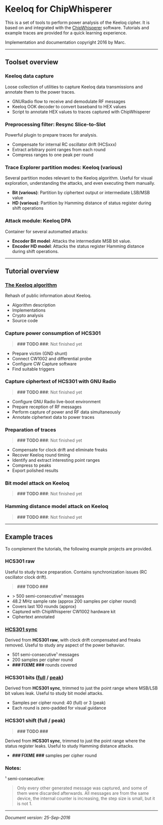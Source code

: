 <meta charset="UTF-8">

Keeloq for ChipWhisperer
========================

This is a set of tools to perform power analysis of the Keeloq cipher.  It
is based on and integrated with the [ChipWhisperer](https://wiki.newae.com/)
software.  Tutorials and example traces are provided for a quick learning
experience.

Implementation and documentation copyright 2016 by Marc.
_________________________________________________________________________


Toolset overview
----------------

### Keeloq data capture

Loose collection of utilities to capture Keeloq data transmissions and
annotate them to the power traces.

  - GNURadio flow to receive and demodulate RF messages
  - Keeloq OOK decoder to convert baseband to HEX values
  - Script to annotate HEX values to traces captured with ChipWhisperer


### Preprocessing filter: Resync Slice-to-Slot

Powerful plugin to prepare traces for analysis.

  - Compensate for internal RC oscillator drift (HCSxxx)
  - Extract arbitrary point ranges from each round
  - Compress ranges to one peak per round


### Trace Explorer partition modes: Keeloq (various)

Several partition modes relevant to the Keeloq algorithm.  Useful for visual
exploration, understanding the attacks, and even executing them manually.

  - **Bit (various)**: Partition by ciphertext output or intermediate
                       LSB/MSB value
  - **HD (various)**:  Partition by Hamming distance of status register
                       during shift operations


### Attack module: Keeloq DPA

Container for several automatted attacks:

  - **Encoder Bit model**: Attacks the intermediate MSB bit value.
  - **Encoder HD model**:  Attacks the status register Hamming distance
                           during shift operations.

_________________________________________________________________________


Tutorial overview
-----------------

### [The Keeloq algorithm](keeloq_algorithm/keeloq_algorithm.html)

Rehash of public information about Keeloq.

  - Algorithm description
  - Implementations
  - Crypto analysis
  - Source code


### Capture power consumption of HCS301

> **### TODO ###**: Not finished yet

  - Prepare victim (GND shunt)
  - Connect CW1002 and differential probe
  - Configure CW Capture software
  - Find suitable triggers


### Capture ciphertext of HCS301 with GNU Radio

> **### TODO ###**: Not finished yet

  - Configure GNU Radio live-boot environment
  - Prepare reception of RF messages
  - Perform capture of power and RF data simultaneously
  - Annotate ciphertext data to power traces


### Preparation of traces

> **### TODO ###**: Not finished yet

  - Compensate for clock drift and eliminate freaks
  - Recover Keeloq round timing
  - Identify and extract interesting point ranges
  - Compress to peaks
  - Export polished results


### Bit model attack on Keeloq

> **### TODO ###**: Not finished yet


### Hamming distance model attack on Keeloq

> **### TODO ###**: Not finished yet


_______________________________________________________________________


Example traces
--------------

To complement the tutorials, the following example projects are provided.


### HCS301 raw

Useful to study trace preparation.  Contains synchronization issues
(RC oscillator clock drift).

> **### TODO ###**

  - \> 500 semi-consecutive¹ messages
  - 48.2 MHz sample rate (approx 200 samples per cipher round)
  - Covers last 100 rounds (approx)
  - Captured with ChipWhisperer CW1002 hardware kit
  - Ciphertext annotated


### [HCS301 sync](examples/HCS301_sync.zip)

Derived from **HCS301 raw**, with clock drift compensated and freaks
removed.  Useful to study any aspect of the power behavior.

  - 501 semi-consecutive¹ messages
  - 200 samples per cipher round
  - **### FIXME ###** rounds covered


### HCS301 bits ([full](examples/HCS301_bits_full.zip) / [peak](examples/HCS301_bits_peak.zip))

Derived from **HCS301 sync**, trimmed to just the point range where
MSB/LSB bit values leak.  Useful to study bit model attacks.

  - Samples per cipher round: 40 (full) or 3 (peak)
  - Each round is zero-padded for visual guidance


### HCS301 shift (full / peak)

> **### TODO ###**

Derived from **HCS301 sync**, trimmed to just the point range where the
status register leaks.  Useful to study Hamming distance attacks.

  - **### FIXME ###** samples per cipher round


### Notes:

¹ semi-consecutive:

  > Only every other generated message was captured, and some of them
    were discarded afterwards.  All messages are from the same device,
    the internal counter is increasing, the step size is small, but it
    is not 1.
______________________________________________________________________

_Document version: 25-Sep-2016_
